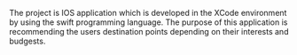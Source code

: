 The project is IOS application which is developed in the XCode environment by using the swift programming language.
The purpose of this application is recommending the users destination points depending on their interests and budgests.
